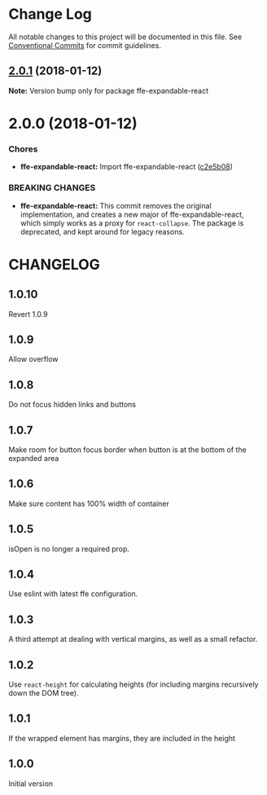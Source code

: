 # Change Log

All notable changes to this project will be documented in this file.
See [Conventional Commits](https://conventionalcommits.org) for commit guidelines.

<a name="2.0.1"></a>
## [2.0.1](***REMOVED***) (2018-01-12)




**Note:** Version bump only for package ffe-expandable-react

<a name="2.0.0"></a>
# 2.0.0 (2018-01-12)


### Chores

* **ffe-expandable-react:** Import ffe-expandable-react ([c2e5b08](***REMOVED***))


### BREAKING CHANGES

* **ffe-expandable-react:** This commit removes the original implementation,
and creates a new major of ffe-expandable-react, which simply
works as a proxy for `react-collapse`. The package is deprecated,
and kept around for legacy reasons.




# CHANGELOG

## 1.0.10

Revert 1.0.9

## 1.0.9

Allow overflow

## 1.0.8

Do not focus hidden links and buttons

## 1.0.7

Make room for button focus border when button is at the bottom of the expanded area

## 1.0.6

Make sure content has 100% width of container

## 1.0.5

isOpen is no longer a required prop.

## 1.0.4

Use eslint with latest ffe configuration.

## 1.0.3

A third attempt at dealing with vertical margins, as well as a small refactor.

## 1.0.2

Use `react-height` for calculating heights (for including margins recursively down the DOM tree).

## 1.0.1

If the wrapped element has margins, they are included in the height

## 1.0.0

Initial version

